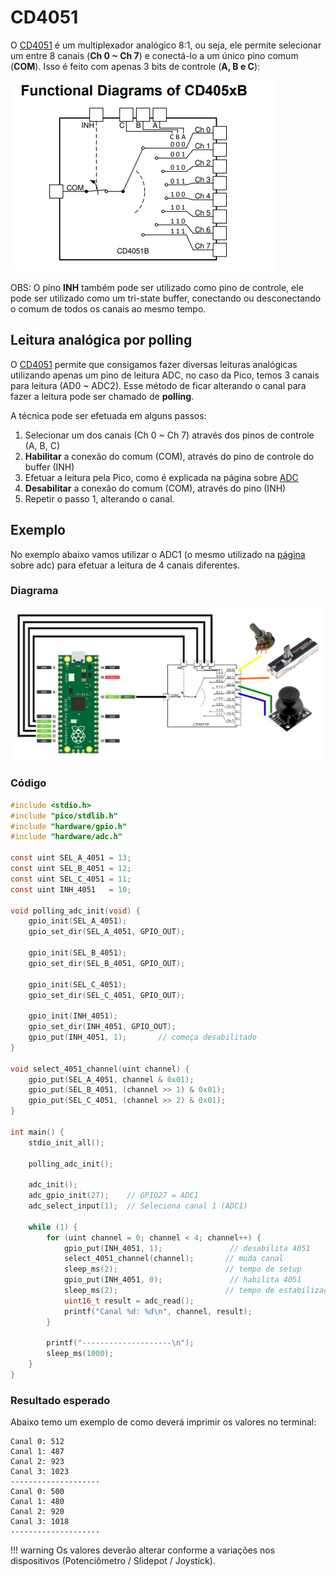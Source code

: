 # CD4051

O [CD4051](chrome-extension://efaidnbmnnnibpcajpcglclefindmkaj/https://www.ti.com/lit/ds/symlink/cd4051b.pdf) é um multiplexador analógico 8:1, ou seja, ele permite selecionar um entre 8 canais (**Ch 0 ~ Ch 7**) e conectá-lo a um único pino comum (**COM**). Isso é feito com apenas 3 bits de controle (**A, B e C**):

![](imgs-dispositivos/analogicos/CD4051_FunctionalDiagram.png)

OBS: O pino **INH** também pode ser utilizado como pino de controle, ele pode ser utilizado como um tri-state buffer, conectando ou desconectando o comum de todos os canais ao mesmo tempo.

## Leitura analógica por polling

O [CD4051](https://www.ti.com/lit/ds/symlink/cd4051b.pdf) permite que consigamos fazer diversas leituras analógicas utilizando apenas um pino de leitura ADC, no caso da Pico, temos 3 canais para leitura (AD0 ~ ADC2). Esse método de ficar alterando o canal para fazer a leitura pode ser chamado de __polling__.

A técnica pode ser efetuada em alguns passos:

1. Selecionar um dos canais (Ch 0 ~ Ch 7) através dos pinos de controle (A, B, C)
2. **Habilitar** a conexão do comum (COM), através do pino de controle do buffer (INH)
3. Efetuar a leitura pela Pico, como é explicada na página sobre [ADC](https://insper-embarcados.github.io/site/rp2040/rp2040-adc/)
4. **Desabilitar** a conexão do comum (COM), através do pino (INH)
5. Repetir o passo 1, alterando o canal.

## Exemplo

No exemplo abaixo vamos utilizar o ADC1 (o mesmo utilizado na [página](https://insper-embarcados.github.io/site/rp2040/rp2040-adc/) sobre adc) para efetuar a leitura de 4 canais diferentes.

### Diagrama

![](imgs-dispositivos/analogicos/CD4501_PICO.svg)

### Código

```c
#include <stdio.h>
#include "pico/stdlib.h"
#include "hardware/gpio.h"
#include "hardware/adc.h"

const uint SEL_A_4051 = 13;
const uint SEL_B_4051 = 12;
const uint SEL_C_4051 = 11;
const uint INH_4051   = 10;

void polling_adc_init(void) {
    gpio_init(SEL_A_4051);
    gpio_set_dir(SEL_A_4051, GPIO_OUT);

    gpio_init(SEL_B_4051);
    gpio_set_dir(SEL_B_4051, GPIO_OUT);

    gpio_init(SEL_C_4051); 
    gpio_set_dir(SEL_C_4051, GPIO_OUT);

    gpio_init(INH_4051);         
    gpio_set_dir(INH_4051, GPIO_OUT);
    gpio_put(INH_4051, 1);       // começa desabilitado
}

void select_4051_channel(uint channel) {
    gpio_put(SEL_A_4051, channel & 0x01);
    gpio_put(SEL_B_4051, (channel >> 1) & 0x01);
    gpio_put(SEL_C_4051, (channel >> 2) & 0x01);
}

int main() {
    stdio_init_all();

    polling_adc_init();

    adc_init();
    adc_gpio_init(27);    // GPIO27 = ADC1
    adc_select_input(1);  // Seleciona canal 1 (ADC1)

    while (1) {
        for (uint channel = 0; channel < 4; channel++) {
            gpio_put(INH_4051, 1);               // desabilita 4051
            select_4051_channel(channel);       // muda canal
            sleep_ms(2);                        // tempo de setup
            gpio_put(INH_4051, 0);               // habilita 4051
            sleep_ms(2);                        // tempo de estabilização
            uint16_t result = adc_read();
            printf("Canal %d: %d\n", channel, result);
        }

        printf("--------------------\n");
        sleep_ms(1000);
    }
}
```

### Resultado esperado

Abaixo temo um exemplo de como deverá imprimir os valores no terminal:

```
Canal 0: 512
Canal 1: 487
Canal 2: 923
Canal 3: 1023
--------------------
Canal 0: 500
Canal 1: 480
Canal 2: 920
Canal 3: 1018
--------------------
```

!!! warning
	Os valores deverão alterar conforme a variações nos dispositivos (Potenciômetro / Slidepot / Joystick).
